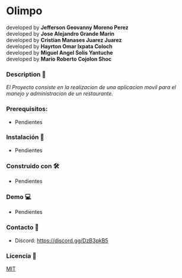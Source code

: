 # Olimpo

developed by **Jefferson Geovanny Moreno Perez**<br>
developed by **Jose Alejandro Grande Marin**<br>
developed by **Cristian Manases Juarez Juarez**<br>
developed by **Hayrton Omar Ixpata Coloch**<br>
developed by **Miguel Angel Solis Yantuche**<br>
developed by **Mario Roberto Cojolon Shoc**<br>

### Description 🚀
_El Proyecto consiste en la realizacion de una aplicacion movil para el manejo y administracion de un restaurante._

### Prerequisitos:
* Pendientes

### Instalación 🔧
* Pendientes

### Construido con 🛠️
* Pendientes

### Demo 💻
* Pendientes

### Contacto 📱
* Discord: https://discord.gg/DzB3pkB5

### Licencia 📄
[MIT](https://choosealicense.com/licenses/mit/)
